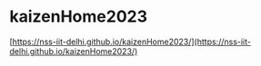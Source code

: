 ﻿# kaizenHome2023
[https://nss-iit-delhi.github.io/kaizenHome2023/](https://nss-iit-delhi.github.io/kaizenHome2023/)
